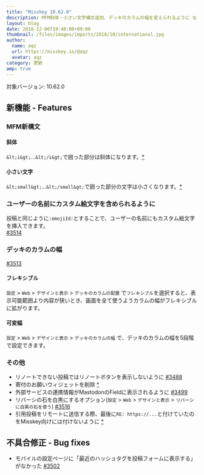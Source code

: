 ```yaml
---
title: "Misskey 10.62.0"
description: MFM斜体・小さい文字構文追加、デッキのカラムの幅を変えられるように など
layout: blog
date: 2018-12-06T19:40:00+09:00
thumbnail: /files/images/imports/2018/10/international.jpg
author:
  name: aqz
  url: https://misskey.io/@aqz
  avatar: aqz
category: 更新
amp: true
---
```

対象バージョン: 10.62.0

## 新機能 - Features
### MFM新構文
#### 斜体
`&lt;i&gt;`…`&lt;/i&gt;`で囲った部分は斜体になります。[*](https://github.com/syuilo/misskey/commit/ed4860dfd9a84df09888cfbb87ca0896eeb50204)

#### 小さい文字
`&lt;small&gt;`…`&lt;/small&gt;`で囲った部分の文字は小さくなります。[*](https://github.com/syuilo/misskey/commit/66836836ab181623bd86ad71aa2acf226253d481)

### ユーザーの名前にカスタム絵文字を含められるように
投稿と同じように`:emojiId:`とすることで、ユーザーの名前にもカスタム絵文字を挿入できます。  
[#3514](https://github.com/syuilo/misskey/pull/3514)

### デッキのカラムの幅
[#3513](https://github.com/syuilo/misskey/pull/3513)

#### フレキシブル
`設定` > `Web` > `デザインと表示` > `デッキのカラムの配置` で`フレキシブル`を選択すると、表示可能範囲より内容が狭いとき、画面を全て使うようカラムの幅がフレキシブルに拡がります。

#### 可変幅
`設定` > `Web` > `デザインと表示` > `デッキのカラムの幅` で、デッキのカラムの幅を5段階で設定できます。

### その他
- リノートできない投稿ではリノートボタンを表示しないように [#3488](https://github.com/syuilo/misskey/pull/3488)
- 寄付のお願いウィジェットを削除 [*](https://github.com/syuilo/misskey/commit/20c0690352200069d7de45cef97bd169a7456b6c)
- 外部サービスの連携情報がMastodonのFieldに表示されるように [#3499](https://github.com/syuilo/misskey/pull/3499)
- リバーシの石を白黒にするオプション(`設定` > `Web` > `デザインと表示` > `リバーシに白黒の石を使う`) [#3516](https://github.com/syuilo/misskey/pull/3516)
- 引用投稿をリモートに送信する際、最後に`RE: https://...`と付けていたのをMisskey向けには付けないように [*](https://github.com/syuilo/misskey/commit/35552131552d8da8f253244da15f705af8c54b01)

## 不具合修正 - Bug fixes
- モバイルの設定ページに「最近のハッシュタグを投稿フォームに表示する」がなかった [#3502](https://github.com/syuilo/misskey/pull/3502)
